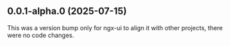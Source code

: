 ## 0.0.1-alpha.0 (2025-07-15)

This was a version bump only for ngx-ui to align it with other projects, there were no code changes.